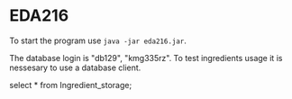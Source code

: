 # EDA216

To start the program use `java -jar eda216.jar`.

The database login is "db129", "kmg335rz". To test ingredients usage it is nessesary to use a database client.

select * from Ingredient_storage;